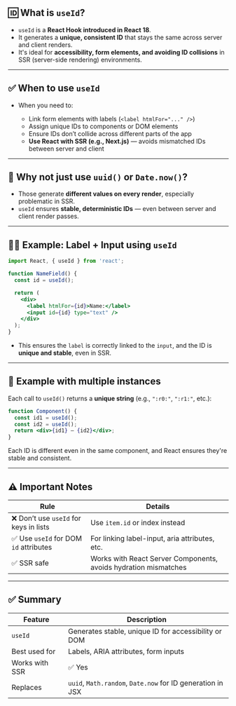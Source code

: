 ## 🆔 What is `useId`?

* `useId` is a **React Hook introduced in React 18**.
* It generates a **unique, consistent ID** that stays the same across server and client renders.
* It's ideal for **accessibility, form elements, and avoiding ID collisions** in SSR (server-side rendering) environments.

---

## ✅ When to use `useId`

* When you need to:

  * Link form elements with labels (`<label htmlFor="..." />`)
  * Assign unique IDs to components or DOM elements
  * Ensure IDs don’t collide across different parts of the app
  * **Use React with SSR (e.g., Next.js)** — avoids mismatched IDs between server and client

---

## 🔁 Why not just use `uuid()` or `Date.now()`?

* Those generate **different values on every render**, especially problematic in SSR.
* `useId` ensures **stable, deterministic IDs** — even between server and client render passes.

---

## 🧑‍💻 Example: Label + Input using `useId`

```jsx
import React, { useId } from 'react';

function NameField() {
  const id = useId();

  return (
    <div>
      <label htmlFor={id}>Name:</label>
      <input id={id} type="text" />
    </div>
  );
}
```

* This ensures the `label` is correctly linked to the `input`, and the ID is **unique and stable**, even in SSR.

---

## 🧪 Example with multiple instances

Each call to `useId()` returns a **unique string** (e.g., `":r0:"`, `":r1:"`, etc.):

```jsx
function Component() {
  const id1 = useId();
  const id2 = useId();
  return <div>{id1} — {id2}</div>;
}
```

Each ID is different even in the same component, and React ensures they're stable and consistent.

---

## ⚠️ Important Notes

| Rule                                  | Details                                                         |
| ------------------------------------- | --------------------------------------------------------------- |
| ❌ Don’t use `useId` for keys in lists | Use `item.id` or index instead                                  |
| ✅ Use `useId` for DOM `id` attributes | For linking label-input, aria attributes, etc.                  |
| ✅ SSR safe                            | Works with React Server Components, avoids hydration mismatches |

---

## ✅ Summary

| Feature        | Description                                                |
| -------------- | ---------------------------------------------------------- |
| `useId`        | Generates stable, unique ID for accessibility or DOM       |
| Best used for  | Labels, ARIA attributes, form inputs                       |
| Works with SSR | ✅ Yes                                                      |
| Replaces       | `uuid`, `Math.random`, `Date.now` for ID generation in JSX |